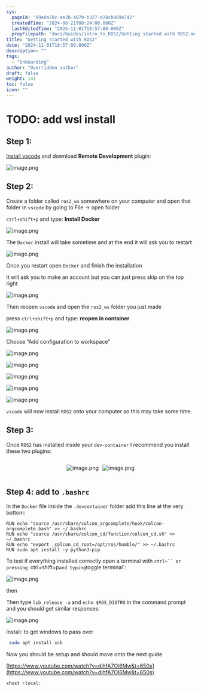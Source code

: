 ```yaml
---
sys:
  pageId: "89e0a78c-4e2b-4070-b327-d28cb0694742"
  createdTime: "2024-08-21T00:24:00.000Z"
  lastEditedTime: "2024-11-01T18:57:00.000Z"
  propFilepath: "docs/Guides/intro_to_ROS2/Getting started with ROS2.md"
title: "Getting started with ROS2"
date: "2024-11-01T18:57:00.000Z"
description: ""
tags:
  - "Onboarding"
author: "Overridden author"
draft: false
weight: 141
toc: false
icon: ""
---
```


# TODO: add wsl install

## Step 1:

[Install vscode](https://code.visualstudio.com/download) and download **Remote Development** plugin:

![image.png](https://prod-files-secure.s3.us-west-2.amazonaws.com/d518164a-d88e-44d1-a4ee-3adb3bd8bce0/efb52993-1881-4a40-b95e-6f020334f022/image.png?X-Amz-Algorithm=AWS4-HMAC-SHA256&X-Amz-Content-Sha256=UNSIGNED-PAYLOAD&X-Amz-Credential=ASIAZI2LB466YKPFAEK6%2F20250305%2Fus-west-2%2Fs3%2Faws4_request&X-Amz-Date=20250305T100858Z&X-Amz-Expires=3600&X-Amz-Security-Token=IQoJb3JpZ2luX2VjEMr%2F%2F%2F%2F%2F%2F%2F%2F%2F%2FwEaCXVzLXdlc3QtMiJIMEYCIQDu1ds0Nkat532TZynf98SdY5lV4Y5x74H4lZS1zn%2BEPQIhAPIbHgE%2BYPIkaxNABHW3zEgJilOGMyoXLbf%2FslqLUVTNKv8DCBIQABoMNjM3NDIzMTgzODA1Igwuf9r77L7xx5m75ewq3ANMtXPf%2BsAONVsOAw0BArwvXOqEtt%2BYEwAZrFaW2HmedtZBsOcnAdFMRkU3fRBUWRdIPlncJHDHMhsZjUkBLZqwL6MW1SfNdP36io6ueOhj0WDZb1bVN17F2Pq81KyvfQQCFJ9UlF91Dm3O%2FI9tXdmiFmpEM6oTDiF%2FO194v8xLXJLcxFRNva2jXYhSvjC7yzJHcGkHHlIrEzShLWWx55ksg6yEAY71SmaWFeqoBTzRQLuK2QuuElfA58pUPWzVh3oOprU0hxRPhE%2FGDAEGwyBuy4zH67fprxlck2LQu7Xc3GsPEwu2jG6%2B8eW93ir96xHLo1Jl7b0E8JNzvpkLyYKDgZJ%2BJrA6Lc%2BbewreY9XiPn5wh%2FRkRmyR9H%2FRLQjEYnpMGqWrPlOVtgzW6dtb6EAxTyhL0sdMmv8RxhD5qA8sIan0q1KJ16ek0SWcwfUCmQaY0YWtQZ4BcqLDU70XfJxDxdUemJZ4z%2Frni0xTJGrgW7hym7iZkVW%2B9oXpKrL0UckkOCBya%2BUntQEgfhzfmcMg0bKZum8HcQHe8yVKAqYe24a5I%2B0PXSvRDS6%2FhrQXT%2B2l4xi5ZqMejD0z1roAbaQ5vcvwUG9Xs0qCrUHDFbROIIsmQHGOc1Iyf0DZhTDjrqC%2BBjqkAT5kuUrgxOPMGk5zAa969qaonFLsBRrYIPnqQEkWY62WhrqvZiC1Ap9IrfXgOhmtislB4rG7QISARRsnyyi1iX5ujorZdn4bdAVxNe5eifOkGMP6xU%2FcXTbx4zz4hxA%2Fo9SmMOKwQd2M%2BLsQQteP4nBzL6zqUlppYcQIn9HMQqjcl5l9HxPcVj1xGMh7eeAvoAWe9qyqYgBFNil2z%2FrQN%2FEqcj1o&X-Amz-Signature=bb8807218708cd9eef89786bb221bc13ec2cef2ef4be75a4efbad74f3a39baa6&X-Amz-SignedHeaders=host&x-id=GetObject)

## Step 2:

Create a folder called `ros2_ws` somewhere on your computer and open that folder in `vscode` by going to File → open folder 

`ctrl+shift+p` and type: **Install Docker**

![image.png](https://prod-files-secure.s3.us-west-2.amazonaws.com/d518164a-d88e-44d1-a4ee-3adb3bd8bce0/2269dc0e-1cd5-47ff-bceb-c04ad9b2eab0/image.png?X-Amz-Algorithm=AWS4-HMAC-SHA256&X-Amz-Content-Sha256=UNSIGNED-PAYLOAD&X-Amz-Credential=ASIAZI2LB466YKPFAEK6%2F20250305%2Fus-west-2%2Fs3%2Faws4_request&X-Amz-Date=20250305T100858Z&X-Amz-Expires=3600&X-Amz-Security-Token=IQoJb3JpZ2luX2VjEMr%2F%2F%2F%2F%2F%2F%2F%2F%2F%2FwEaCXVzLXdlc3QtMiJIMEYCIQDu1ds0Nkat532TZynf98SdY5lV4Y5x74H4lZS1zn%2BEPQIhAPIbHgE%2BYPIkaxNABHW3zEgJilOGMyoXLbf%2FslqLUVTNKv8DCBIQABoMNjM3NDIzMTgzODA1Igwuf9r77L7xx5m75ewq3ANMtXPf%2BsAONVsOAw0BArwvXOqEtt%2BYEwAZrFaW2HmedtZBsOcnAdFMRkU3fRBUWRdIPlncJHDHMhsZjUkBLZqwL6MW1SfNdP36io6ueOhj0WDZb1bVN17F2Pq81KyvfQQCFJ9UlF91Dm3O%2FI9tXdmiFmpEM6oTDiF%2FO194v8xLXJLcxFRNva2jXYhSvjC7yzJHcGkHHlIrEzShLWWx55ksg6yEAY71SmaWFeqoBTzRQLuK2QuuElfA58pUPWzVh3oOprU0hxRPhE%2FGDAEGwyBuy4zH67fprxlck2LQu7Xc3GsPEwu2jG6%2B8eW93ir96xHLo1Jl7b0E8JNzvpkLyYKDgZJ%2BJrA6Lc%2BbewreY9XiPn5wh%2FRkRmyR9H%2FRLQjEYnpMGqWrPlOVtgzW6dtb6EAxTyhL0sdMmv8RxhD5qA8sIan0q1KJ16ek0SWcwfUCmQaY0YWtQZ4BcqLDU70XfJxDxdUemJZ4z%2Frni0xTJGrgW7hym7iZkVW%2B9oXpKrL0UckkOCBya%2BUntQEgfhzfmcMg0bKZum8HcQHe8yVKAqYe24a5I%2B0PXSvRDS6%2FhrQXT%2B2l4xi5ZqMejD0z1roAbaQ5vcvwUG9Xs0qCrUHDFbROIIsmQHGOc1Iyf0DZhTDjrqC%2BBjqkAT5kuUrgxOPMGk5zAa969qaonFLsBRrYIPnqQEkWY62WhrqvZiC1Ap9IrfXgOhmtislB4rG7QISARRsnyyi1iX5ujorZdn4bdAVxNe5eifOkGMP6xU%2FcXTbx4zz4hxA%2Fo9SmMOKwQd2M%2BLsQQteP4nBzL6zqUlppYcQIn9HMQqjcl5l9HxPcVj1xGMh7eeAvoAWe9qyqYgBFNil2z%2FrQN%2FEqcj1o&X-Amz-Signature=d8b6e9765a82c29e0d21f294e1e646e22f3e4185e8ee812f1bb91cef83c433e1&X-Amz-SignedHeaders=host&x-id=GetObject)

The `Docker` install will take sometime and at the end it will ask you to restart

![image.png](https://prod-files-secure.s3.us-west-2.amazonaws.com/d518164a-d88e-44d1-a4ee-3adb3bd8bce0/ed233f78-be33-4b1f-b89c-9c346c0e961e/image.png?X-Amz-Algorithm=AWS4-HMAC-SHA256&X-Amz-Content-Sha256=UNSIGNED-PAYLOAD&X-Amz-Credential=ASIAZI2LB466YKPFAEK6%2F20250305%2Fus-west-2%2Fs3%2Faws4_request&X-Amz-Date=20250305T100858Z&X-Amz-Expires=3600&X-Amz-Security-Token=IQoJb3JpZ2luX2VjEMr%2F%2F%2F%2F%2F%2F%2F%2F%2F%2FwEaCXVzLXdlc3QtMiJIMEYCIQDu1ds0Nkat532TZynf98SdY5lV4Y5x74H4lZS1zn%2BEPQIhAPIbHgE%2BYPIkaxNABHW3zEgJilOGMyoXLbf%2FslqLUVTNKv8DCBIQABoMNjM3NDIzMTgzODA1Igwuf9r77L7xx5m75ewq3ANMtXPf%2BsAONVsOAw0BArwvXOqEtt%2BYEwAZrFaW2HmedtZBsOcnAdFMRkU3fRBUWRdIPlncJHDHMhsZjUkBLZqwL6MW1SfNdP36io6ueOhj0WDZb1bVN17F2Pq81KyvfQQCFJ9UlF91Dm3O%2FI9tXdmiFmpEM6oTDiF%2FO194v8xLXJLcxFRNva2jXYhSvjC7yzJHcGkHHlIrEzShLWWx55ksg6yEAY71SmaWFeqoBTzRQLuK2QuuElfA58pUPWzVh3oOprU0hxRPhE%2FGDAEGwyBuy4zH67fprxlck2LQu7Xc3GsPEwu2jG6%2B8eW93ir96xHLo1Jl7b0E8JNzvpkLyYKDgZJ%2BJrA6Lc%2BbewreY9XiPn5wh%2FRkRmyR9H%2FRLQjEYnpMGqWrPlOVtgzW6dtb6EAxTyhL0sdMmv8RxhD5qA8sIan0q1KJ16ek0SWcwfUCmQaY0YWtQZ4BcqLDU70XfJxDxdUemJZ4z%2Frni0xTJGrgW7hym7iZkVW%2B9oXpKrL0UckkOCBya%2BUntQEgfhzfmcMg0bKZum8HcQHe8yVKAqYe24a5I%2B0PXSvRDS6%2FhrQXT%2B2l4xi5ZqMejD0z1roAbaQ5vcvwUG9Xs0qCrUHDFbROIIsmQHGOc1Iyf0DZhTDjrqC%2BBjqkAT5kuUrgxOPMGk5zAa969qaonFLsBRrYIPnqQEkWY62WhrqvZiC1Ap9IrfXgOhmtislB4rG7QISARRsnyyi1iX5ujorZdn4bdAVxNe5eifOkGMP6xU%2FcXTbx4zz4hxA%2Fo9SmMOKwQd2M%2BLsQQteP4nBzL6zqUlppYcQIn9HMQqjcl5l9HxPcVj1xGMh7eeAvoAWe9qyqYgBFNil2z%2FrQN%2FEqcj1o&X-Amz-Signature=2f1f8472b60d1b6c0e6b933ffc0cb82a05223e1884dec161dae80f25b54eb6b4&X-Amz-SignedHeaders=host&x-id=GetObject)

Once you restart open `Docker` and finish the installation

It will ask you to make an account but you can just press skip on the top right

![image.png](https://prod-files-secure.s3.us-west-2.amazonaws.com/d518164a-d88e-44d1-a4ee-3adb3bd8bce0/21010ad9-1659-4fd9-9f59-9932a09b2a3d/image.png?X-Amz-Algorithm=AWS4-HMAC-SHA256&X-Amz-Content-Sha256=UNSIGNED-PAYLOAD&X-Amz-Credential=ASIAZI2LB466YKPFAEK6%2F20250305%2Fus-west-2%2Fs3%2Faws4_request&X-Amz-Date=20250305T100858Z&X-Amz-Expires=3600&X-Amz-Security-Token=IQoJb3JpZ2luX2VjEMr%2F%2F%2F%2F%2F%2F%2F%2F%2F%2FwEaCXVzLXdlc3QtMiJIMEYCIQDu1ds0Nkat532TZynf98SdY5lV4Y5x74H4lZS1zn%2BEPQIhAPIbHgE%2BYPIkaxNABHW3zEgJilOGMyoXLbf%2FslqLUVTNKv8DCBIQABoMNjM3NDIzMTgzODA1Igwuf9r77L7xx5m75ewq3ANMtXPf%2BsAONVsOAw0BArwvXOqEtt%2BYEwAZrFaW2HmedtZBsOcnAdFMRkU3fRBUWRdIPlncJHDHMhsZjUkBLZqwL6MW1SfNdP36io6ueOhj0WDZb1bVN17F2Pq81KyvfQQCFJ9UlF91Dm3O%2FI9tXdmiFmpEM6oTDiF%2FO194v8xLXJLcxFRNva2jXYhSvjC7yzJHcGkHHlIrEzShLWWx55ksg6yEAY71SmaWFeqoBTzRQLuK2QuuElfA58pUPWzVh3oOprU0hxRPhE%2FGDAEGwyBuy4zH67fprxlck2LQu7Xc3GsPEwu2jG6%2B8eW93ir96xHLo1Jl7b0E8JNzvpkLyYKDgZJ%2BJrA6Lc%2BbewreY9XiPn5wh%2FRkRmyR9H%2FRLQjEYnpMGqWrPlOVtgzW6dtb6EAxTyhL0sdMmv8RxhD5qA8sIan0q1KJ16ek0SWcwfUCmQaY0YWtQZ4BcqLDU70XfJxDxdUemJZ4z%2Frni0xTJGrgW7hym7iZkVW%2B9oXpKrL0UckkOCBya%2BUntQEgfhzfmcMg0bKZum8HcQHe8yVKAqYe24a5I%2B0PXSvRDS6%2FhrQXT%2B2l4xi5ZqMejD0z1roAbaQ5vcvwUG9Xs0qCrUHDFbROIIsmQHGOc1Iyf0DZhTDjrqC%2BBjqkAT5kuUrgxOPMGk5zAa969qaonFLsBRrYIPnqQEkWY62WhrqvZiC1Ap9IrfXgOhmtislB4rG7QISARRsnyyi1iX5ujorZdn4bdAVxNe5eifOkGMP6xU%2FcXTbx4zz4hxA%2Fo9SmMOKwQd2M%2BLsQQteP4nBzL6zqUlppYcQIn9HMQqjcl5l9HxPcVj1xGMh7eeAvoAWe9qyqYgBFNil2z%2FrQN%2FEqcj1o&X-Amz-Signature=bf61e245082e76b950f2a774374c6f9865704d443a0d2bbd90625ec914f539b0&X-Amz-SignedHeaders=host&x-id=GetObject)

Then reopen `vscode` and open the `ros2_ws` folder you just made

press `ctrl+shift+p` and type: **reopen in container**

![image.png](https://prod-files-secure.s3.us-west-2.amazonaws.com/d518164a-d88e-44d1-a4ee-3adb3bd8bce0/4e93b8c2-41ad-488c-8095-c74205196118/image.png?X-Amz-Algorithm=AWS4-HMAC-SHA256&X-Amz-Content-Sha256=UNSIGNED-PAYLOAD&X-Amz-Credential=ASIAZI2LB466YKPFAEK6%2F20250305%2Fus-west-2%2Fs3%2Faws4_request&X-Amz-Date=20250305T100858Z&X-Amz-Expires=3600&X-Amz-Security-Token=IQoJb3JpZ2luX2VjEMr%2F%2F%2F%2F%2F%2F%2F%2F%2F%2FwEaCXVzLXdlc3QtMiJIMEYCIQDu1ds0Nkat532TZynf98SdY5lV4Y5x74H4lZS1zn%2BEPQIhAPIbHgE%2BYPIkaxNABHW3zEgJilOGMyoXLbf%2FslqLUVTNKv8DCBIQABoMNjM3NDIzMTgzODA1Igwuf9r77L7xx5m75ewq3ANMtXPf%2BsAONVsOAw0BArwvXOqEtt%2BYEwAZrFaW2HmedtZBsOcnAdFMRkU3fRBUWRdIPlncJHDHMhsZjUkBLZqwL6MW1SfNdP36io6ueOhj0WDZb1bVN17F2Pq81KyvfQQCFJ9UlF91Dm3O%2FI9tXdmiFmpEM6oTDiF%2FO194v8xLXJLcxFRNva2jXYhSvjC7yzJHcGkHHlIrEzShLWWx55ksg6yEAY71SmaWFeqoBTzRQLuK2QuuElfA58pUPWzVh3oOprU0hxRPhE%2FGDAEGwyBuy4zH67fprxlck2LQu7Xc3GsPEwu2jG6%2B8eW93ir96xHLo1Jl7b0E8JNzvpkLyYKDgZJ%2BJrA6Lc%2BbewreY9XiPn5wh%2FRkRmyR9H%2FRLQjEYnpMGqWrPlOVtgzW6dtb6EAxTyhL0sdMmv8RxhD5qA8sIan0q1KJ16ek0SWcwfUCmQaY0YWtQZ4BcqLDU70XfJxDxdUemJZ4z%2Frni0xTJGrgW7hym7iZkVW%2B9oXpKrL0UckkOCBya%2BUntQEgfhzfmcMg0bKZum8HcQHe8yVKAqYe24a5I%2B0PXSvRDS6%2FhrQXT%2B2l4xi5ZqMejD0z1roAbaQ5vcvwUG9Xs0qCrUHDFbROIIsmQHGOc1Iyf0DZhTDjrqC%2BBjqkAT5kuUrgxOPMGk5zAa969qaonFLsBRrYIPnqQEkWY62WhrqvZiC1Ap9IrfXgOhmtislB4rG7QISARRsnyyi1iX5ujorZdn4bdAVxNe5eifOkGMP6xU%2FcXTbx4zz4hxA%2Fo9SmMOKwQd2M%2BLsQQteP4nBzL6zqUlppYcQIn9HMQqjcl5l9HxPcVj1xGMh7eeAvoAWe9qyqYgBFNil2z%2FrQN%2FEqcj1o&X-Amz-Signature=765bdb7963c63e13a5543f28add2a2e6fbfd8929ffb801ef0d2df775f5a9243e&X-Amz-SignedHeaders=host&x-id=GetObject)

Choose “Add configuration to workspace”

![image.png](https://prod-files-secure.s3.us-west-2.amazonaws.com/d518164a-d88e-44d1-a4ee-3adb3bd8bce0/9560b282-5060-4989-ba37-97e7b2c22476/image.png?X-Amz-Algorithm=AWS4-HMAC-SHA256&X-Amz-Content-Sha256=UNSIGNED-PAYLOAD&X-Amz-Credential=ASIAZI2LB466YKPFAEK6%2F20250305%2Fus-west-2%2Fs3%2Faws4_request&X-Amz-Date=20250305T100858Z&X-Amz-Expires=3600&X-Amz-Security-Token=IQoJb3JpZ2luX2VjEMr%2F%2F%2F%2F%2F%2F%2F%2F%2F%2FwEaCXVzLXdlc3QtMiJIMEYCIQDu1ds0Nkat532TZynf98SdY5lV4Y5x74H4lZS1zn%2BEPQIhAPIbHgE%2BYPIkaxNABHW3zEgJilOGMyoXLbf%2FslqLUVTNKv8DCBIQABoMNjM3NDIzMTgzODA1Igwuf9r77L7xx5m75ewq3ANMtXPf%2BsAONVsOAw0BArwvXOqEtt%2BYEwAZrFaW2HmedtZBsOcnAdFMRkU3fRBUWRdIPlncJHDHMhsZjUkBLZqwL6MW1SfNdP36io6ueOhj0WDZb1bVN17F2Pq81KyvfQQCFJ9UlF91Dm3O%2FI9tXdmiFmpEM6oTDiF%2FO194v8xLXJLcxFRNva2jXYhSvjC7yzJHcGkHHlIrEzShLWWx55ksg6yEAY71SmaWFeqoBTzRQLuK2QuuElfA58pUPWzVh3oOprU0hxRPhE%2FGDAEGwyBuy4zH67fprxlck2LQu7Xc3GsPEwu2jG6%2B8eW93ir96xHLo1Jl7b0E8JNzvpkLyYKDgZJ%2BJrA6Lc%2BbewreY9XiPn5wh%2FRkRmyR9H%2FRLQjEYnpMGqWrPlOVtgzW6dtb6EAxTyhL0sdMmv8RxhD5qA8sIan0q1KJ16ek0SWcwfUCmQaY0YWtQZ4BcqLDU70XfJxDxdUemJZ4z%2Frni0xTJGrgW7hym7iZkVW%2B9oXpKrL0UckkOCBya%2BUntQEgfhzfmcMg0bKZum8HcQHe8yVKAqYe24a5I%2B0PXSvRDS6%2FhrQXT%2B2l4xi5ZqMejD0z1roAbaQ5vcvwUG9Xs0qCrUHDFbROIIsmQHGOc1Iyf0DZhTDjrqC%2BBjqkAT5kuUrgxOPMGk5zAa969qaonFLsBRrYIPnqQEkWY62WhrqvZiC1Ap9IrfXgOhmtislB4rG7QISARRsnyyi1iX5ujorZdn4bdAVxNe5eifOkGMP6xU%2FcXTbx4zz4hxA%2Fo9SmMOKwQd2M%2BLsQQteP4nBzL6zqUlppYcQIn9HMQqjcl5l9HxPcVj1xGMh7eeAvoAWe9qyqYgBFNil2z%2FrQN%2FEqcj1o&X-Amz-Signature=18e4d801641e505f7e2b2742c653e8e749490795a4be1123024e69438a155481&X-Amz-SignedHeaders=host&x-id=GetObject)

![image.png](https://prod-files-secure.s3.us-west-2.amazonaws.com/d518164a-d88e-44d1-a4ee-3adb3bd8bce0/2ee63f81-886b-48e8-a553-dc6e5eac99e4/image.png?X-Amz-Algorithm=AWS4-HMAC-SHA256&X-Amz-Content-Sha256=UNSIGNED-PAYLOAD&X-Amz-Credential=ASIAZI2LB466YKPFAEK6%2F20250305%2Fus-west-2%2Fs3%2Faws4_request&X-Amz-Date=20250305T100858Z&X-Amz-Expires=3600&X-Amz-Security-Token=IQoJb3JpZ2luX2VjEMr%2F%2F%2F%2F%2F%2F%2F%2F%2F%2FwEaCXVzLXdlc3QtMiJIMEYCIQDu1ds0Nkat532TZynf98SdY5lV4Y5x74H4lZS1zn%2BEPQIhAPIbHgE%2BYPIkaxNABHW3zEgJilOGMyoXLbf%2FslqLUVTNKv8DCBIQABoMNjM3NDIzMTgzODA1Igwuf9r77L7xx5m75ewq3ANMtXPf%2BsAONVsOAw0BArwvXOqEtt%2BYEwAZrFaW2HmedtZBsOcnAdFMRkU3fRBUWRdIPlncJHDHMhsZjUkBLZqwL6MW1SfNdP36io6ueOhj0WDZb1bVN17F2Pq81KyvfQQCFJ9UlF91Dm3O%2FI9tXdmiFmpEM6oTDiF%2FO194v8xLXJLcxFRNva2jXYhSvjC7yzJHcGkHHlIrEzShLWWx55ksg6yEAY71SmaWFeqoBTzRQLuK2QuuElfA58pUPWzVh3oOprU0hxRPhE%2FGDAEGwyBuy4zH67fprxlck2LQu7Xc3GsPEwu2jG6%2B8eW93ir96xHLo1Jl7b0E8JNzvpkLyYKDgZJ%2BJrA6Lc%2BbewreY9XiPn5wh%2FRkRmyR9H%2FRLQjEYnpMGqWrPlOVtgzW6dtb6EAxTyhL0sdMmv8RxhD5qA8sIan0q1KJ16ek0SWcwfUCmQaY0YWtQZ4BcqLDU70XfJxDxdUemJZ4z%2Frni0xTJGrgW7hym7iZkVW%2B9oXpKrL0UckkOCBya%2BUntQEgfhzfmcMg0bKZum8HcQHe8yVKAqYe24a5I%2B0PXSvRDS6%2FhrQXT%2B2l4xi5ZqMejD0z1roAbaQ5vcvwUG9Xs0qCrUHDFbROIIsmQHGOc1Iyf0DZhTDjrqC%2BBjqkAT5kuUrgxOPMGk5zAa969qaonFLsBRrYIPnqQEkWY62WhrqvZiC1Ap9IrfXgOhmtislB4rG7QISARRsnyyi1iX5ujorZdn4bdAVxNe5eifOkGMP6xU%2FcXTbx4zz4hxA%2Fo9SmMOKwQd2M%2BLsQQteP4nBzL6zqUlppYcQIn9HMQqjcl5l9HxPcVj1xGMh7eeAvoAWe9qyqYgBFNil2z%2FrQN%2FEqcj1o&X-Amz-Signature=a235b4e92e38f84d9faf32e73d7bc04b182dcba6762b630f96fbca40425ca17f&X-Amz-SignedHeaders=host&x-id=GetObject)

![image.png](https://prod-files-secure.s3.us-west-2.amazonaws.com/d518164a-d88e-44d1-a4ee-3adb3bd8bce0/ae1580b2-b048-407e-aed9-b584224a7a04/image.png?X-Amz-Algorithm=AWS4-HMAC-SHA256&X-Amz-Content-Sha256=UNSIGNED-PAYLOAD&X-Amz-Credential=ASIAZI2LB466YKPFAEK6%2F20250305%2Fus-west-2%2Fs3%2Faws4_request&X-Amz-Date=20250305T100858Z&X-Amz-Expires=3600&X-Amz-Security-Token=IQoJb3JpZ2luX2VjEMr%2F%2F%2F%2F%2F%2F%2F%2F%2F%2FwEaCXVzLXdlc3QtMiJIMEYCIQDu1ds0Nkat532TZynf98SdY5lV4Y5x74H4lZS1zn%2BEPQIhAPIbHgE%2BYPIkaxNABHW3zEgJilOGMyoXLbf%2FslqLUVTNKv8DCBIQABoMNjM3NDIzMTgzODA1Igwuf9r77L7xx5m75ewq3ANMtXPf%2BsAONVsOAw0BArwvXOqEtt%2BYEwAZrFaW2HmedtZBsOcnAdFMRkU3fRBUWRdIPlncJHDHMhsZjUkBLZqwL6MW1SfNdP36io6ueOhj0WDZb1bVN17F2Pq81KyvfQQCFJ9UlF91Dm3O%2FI9tXdmiFmpEM6oTDiF%2FO194v8xLXJLcxFRNva2jXYhSvjC7yzJHcGkHHlIrEzShLWWx55ksg6yEAY71SmaWFeqoBTzRQLuK2QuuElfA58pUPWzVh3oOprU0hxRPhE%2FGDAEGwyBuy4zH67fprxlck2LQu7Xc3GsPEwu2jG6%2B8eW93ir96xHLo1Jl7b0E8JNzvpkLyYKDgZJ%2BJrA6Lc%2BbewreY9XiPn5wh%2FRkRmyR9H%2FRLQjEYnpMGqWrPlOVtgzW6dtb6EAxTyhL0sdMmv8RxhD5qA8sIan0q1KJ16ek0SWcwfUCmQaY0YWtQZ4BcqLDU70XfJxDxdUemJZ4z%2Frni0xTJGrgW7hym7iZkVW%2B9oXpKrL0UckkOCBya%2BUntQEgfhzfmcMg0bKZum8HcQHe8yVKAqYe24a5I%2B0PXSvRDS6%2FhrQXT%2B2l4xi5ZqMejD0z1roAbaQ5vcvwUG9Xs0qCrUHDFbROIIsmQHGOc1Iyf0DZhTDjrqC%2BBjqkAT5kuUrgxOPMGk5zAa969qaonFLsBRrYIPnqQEkWY62WhrqvZiC1Ap9IrfXgOhmtislB4rG7QISARRsnyyi1iX5ujorZdn4bdAVxNe5eifOkGMP6xU%2FcXTbx4zz4hxA%2Fo9SmMOKwQd2M%2BLsQQteP4nBzL6zqUlppYcQIn9HMQqjcl5l9HxPcVj1xGMh7eeAvoAWe9qyqYgBFNil2z%2FrQN%2FEqcj1o&X-Amz-Signature=cecba9b717d5bbe3adbc498d07b3205a6bc75f9af12e46f1d5f244a4ef12e60b&X-Amz-SignedHeaders=host&x-id=GetObject)

![image.png](https://prod-files-secure.s3.us-west-2.amazonaws.com/d518164a-d88e-44d1-a4ee-3adb3bd8bce0/53255b28-f75e-430f-b9e3-c0ac8577e42b/image.png?X-Amz-Algorithm=AWS4-HMAC-SHA256&X-Amz-Content-Sha256=UNSIGNED-PAYLOAD&X-Amz-Credential=ASIAZI2LB466YKPFAEK6%2F20250305%2Fus-west-2%2Fs3%2Faws4_request&X-Amz-Date=20250305T100858Z&X-Amz-Expires=3600&X-Amz-Security-Token=IQoJb3JpZ2luX2VjEMr%2F%2F%2F%2F%2F%2F%2F%2F%2F%2FwEaCXVzLXdlc3QtMiJIMEYCIQDu1ds0Nkat532TZynf98SdY5lV4Y5x74H4lZS1zn%2BEPQIhAPIbHgE%2BYPIkaxNABHW3zEgJilOGMyoXLbf%2FslqLUVTNKv8DCBIQABoMNjM3NDIzMTgzODA1Igwuf9r77L7xx5m75ewq3ANMtXPf%2BsAONVsOAw0BArwvXOqEtt%2BYEwAZrFaW2HmedtZBsOcnAdFMRkU3fRBUWRdIPlncJHDHMhsZjUkBLZqwL6MW1SfNdP36io6ueOhj0WDZb1bVN17F2Pq81KyvfQQCFJ9UlF91Dm3O%2FI9tXdmiFmpEM6oTDiF%2FO194v8xLXJLcxFRNva2jXYhSvjC7yzJHcGkHHlIrEzShLWWx55ksg6yEAY71SmaWFeqoBTzRQLuK2QuuElfA58pUPWzVh3oOprU0hxRPhE%2FGDAEGwyBuy4zH67fprxlck2LQu7Xc3GsPEwu2jG6%2B8eW93ir96xHLo1Jl7b0E8JNzvpkLyYKDgZJ%2BJrA6Lc%2BbewreY9XiPn5wh%2FRkRmyR9H%2FRLQjEYnpMGqWrPlOVtgzW6dtb6EAxTyhL0sdMmv8RxhD5qA8sIan0q1KJ16ek0SWcwfUCmQaY0YWtQZ4BcqLDU70XfJxDxdUemJZ4z%2Frni0xTJGrgW7hym7iZkVW%2B9oXpKrL0UckkOCBya%2BUntQEgfhzfmcMg0bKZum8HcQHe8yVKAqYe24a5I%2B0PXSvRDS6%2FhrQXT%2B2l4xi5ZqMejD0z1roAbaQ5vcvwUG9Xs0qCrUHDFbROIIsmQHGOc1Iyf0DZhTDjrqC%2BBjqkAT5kuUrgxOPMGk5zAa969qaonFLsBRrYIPnqQEkWY62WhrqvZiC1Ap9IrfXgOhmtislB4rG7QISARRsnyyi1iX5ujorZdn4bdAVxNe5eifOkGMP6xU%2FcXTbx4zz4hxA%2Fo9SmMOKwQd2M%2BLsQQteP4nBzL6zqUlppYcQIn9HMQqjcl5l9HxPcVj1xGMh7eeAvoAWe9qyqYgBFNil2z%2FrQN%2FEqcj1o&X-Amz-Signature=d5dfb0abb538f894dad0de37b07540334b4f3411da208e259e6766dcffbde47d&X-Amz-SignedHeaders=host&x-id=GetObject)

![image.png](https://prod-files-secure.s3.us-west-2.amazonaws.com/d518164a-d88e-44d1-a4ee-3adb3bd8bce0/7c562767-5af9-4ffb-97d1-327bcdf4ee00/image.png?X-Amz-Algorithm=AWS4-HMAC-SHA256&X-Amz-Content-Sha256=UNSIGNED-PAYLOAD&X-Amz-Credential=ASIAZI2LB466YKPFAEK6%2F20250305%2Fus-west-2%2Fs3%2Faws4_request&X-Amz-Date=20250305T100857Z&X-Amz-Expires=3600&X-Amz-Security-Token=IQoJb3JpZ2luX2VjEMr%2F%2F%2F%2F%2F%2F%2F%2F%2F%2FwEaCXVzLXdlc3QtMiJIMEYCIQDu1ds0Nkat532TZynf98SdY5lV4Y5x74H4lZS1zn%2BEPQIhAPIbHgE%2BYPIkaxNABHW3zEgJilOGMyoXLbf%2FslqLUVTNKv8DCBIQABoMNjM3NDIzMTgzODA1Igwuf9r77L7xx5m75ewq3ANMtXPf%2BsAONVsOAw0BArwvXOqEtt%2BYEwAZrFaW2HmedtZBsOcnAdFMRkU3fRBUWRdIPlncJHDHMhsZjUkBLZqwL6MW1SfNdP36io6ueOhj0WDZb1bVN17F2Pq81KyvfQQCFJ9UlF91Dm3O%2FI9tXdmiFmpEM6oTDiF%2FO194v8xLXJLcxFRNva2jXYhSvjC7yzJHcGkHHlIrEzShLWWx55ksg6yEAY71SmaWFeqoBTzRQLuK2QuuElfA58pUPWzVh3oOprU0hxRPhE%2FGDAEGwyBuy4zH67fprxlck2LQu7Xc3GsPEwu2jG6%2B8eW93ir96xHLo1Jl7b0E8JNzvpkLyYKDgZJ%2BJrA6Lc%2BbewreY9XiPn5wh%2FRkRmyR9H%2FRLQjEYnpMGqWrPlOVtgzW6dtb6EAxTyhL0sdMmv8RxhD5qA8sIan0q1KJ16ek0SWcwfUCmQaY0YWtQZ4BcqLDU70XfJxDxdUemJZ4z%2Frni0xTJGrgW7hym7iZkVW%2B9oXpKrL0UckkOCBya%2BUntQEgfhzfmcMg0bKZum8HcQHe8yVKAqYe24a5I%2B0PXSvRDS6%2FhrQXT%2B2l4xi5ZqMejD0z1roAbaQ5vcvwUG9Xs0qCrUHDFbROIIsmQHGOc1Iyf0DZhTDjrqC%2BBjqkAT5kuUrgxOPMGk5zAa969qaonFLsBRrYIPnqQEkWY62WhrqvZiC1Ap9IrfXgOhmtislB4rG7QISARRsnyyi1iX5ujorZdn4bdAVxNe5eifOkGMP6xU%2FcXTbx4zz4hxA%2Fo9SmMOKwQd2M%2BLsQQteP4nBzL6zqUlppYcQIn9HMQqjcl5l9HxPcVj1xGMh7eeAvoAWe9qyqYgBFNil2z%2FrQN%2FEqcj1o&X-Amz-Signature=ccac98a7f8743c449c17e4b4359a5a802807da47b44591202fab4b9819da01ff&X-Amz-SignedHeaders=host&x-id=GetObject)

`vscode` will now install `ROS2` onto your computer so this may take some time.

## Step 3:

Once `ROS2` has installed inside your `dev-container` I recommend you install these two plugins:

<div style="display: flex;flex-direction: row; column-gap:10px; max-width: 630px;justify-content: center;">
<div>

![image.png](https://prod-files-secure.s3.us-west-2.amazonaws.com/d518164a-d88e-44d1-a4ee-3adb3bd8bce0/3fc3d550-5a54-4ba1-ba6b-faa01cdb7369/image.png?X-Amz-Algorithm=AWS4-HMAC-SHA256&X-Amz-Content-Sha256=UNSIGNED-PAYLOAD&X-Amz-Credential=ASIAZI2LB466XMUR2X7G%2F20250305%2Fus-west-2%2Fs3%2Faws4_request&X-Amz-Date=20250305T100901Z&X-Amz-Expires=3600&X-Amz-Security-Token=IQoJb3JpZ2luX2VjEMr%2F%2F%2F%2F%2F%2F%2F%2F%2F%2FwEaCXVzLXdlc3QtMiJGMEQCIDwKD3ttFsAu49hdNVlIJopi0PU4xfRgIMYIkMXiHvCQAiB3daSD4WGrIHqjZmVRrCC6NCzcCouybp3Oav9ZkeNdTir%2FAwgSEAAaDDYzNzQyMzE4MzgwNSIMbanw6ti4NdGhafCuKtwD4ZxjpXqNBY3uvNWEoSEcnrZDQq2kRX8uwQUmN05Rri2G1YW5wee7yIFFntDe18kOFlKDSZseE6OhaHQWoOUDB6bNQOnpPKMeY958aW9nXqtN1ctj0Q9KZPfUUPu%2FzLLI%2FG8G3EhuekxoJl6BWPIY1M84gnlhoOin8KyEexZ%2FRSYQZC8dRJFK6DAGEjJG19kjc6svUk8oC3xVA6xtObClCY52cHCryffjUUVhnyrd8wyUELmdg9qBARjvf6Gqp9GD4wHE%2FmE8Nw1Mxfw4iXDNmnYEprUoU6srB15CbmcCfpCBL9uwu5Vo%2Fo%2FqjsKmDvGOUE4b15PyqaXzefl%2BWcbv0fdi6IN7c1nQMEt4K%2FlzQsUj01rgoTZLsyZN6uWWKoSUxMJeo0g40ozMn0sMy%2FUU1fNsad8j4obcYNq3I8UzjIXGRPjgDMUE%2B30ZH5tGYbuMjQHgYEN0nmMlZ9YuUD9G0XyNxk3KoB5Rmb6FTVJBof8H5D6TtpZkX1D2ZvuvuLc37dK9ZPfrLYLaTkdKlzTQiG0bUjNa1U1mV%2FaaklviO0SQp51n%2BAv3woVOdJRf%2BKJk1quOcGFanU2aO0Y1ZBzdIQUcXpK4BHM8yBeN3jMBaZs335i9%2FPDaCMa4NRcw5K%2BgvgY6pgGDcFUwctpfzMJ%2FJnRYlkjwC%2BZ3aG22UuFsFDpm1TGTfo8aiqg3Elf3FOJFX3Ayu%2FcEScWe27%2FUzqeszDvO8Yoaplj7YRD1tlHrsl9OU5y0atBT3aBljxVPsyspVPl69AUyH%2F7H2c4AdZXHudcvqNpK1BWRakrhQSmMGrmVTlQDw%2F7N9usBF%2BmbW5DQt7P%2Bqi5PFBnaR1QeO2mUZLvLmUSU0TwFAgNf&X-Amz-Signature=14244032e07a7d103bb567495937bf3b6220cc72d494f30d7663a318bcb7b123&X-Amz-SignedHeaders=host&x-id=GetObject)

</div>
<div>

![image.png](https://prod-files-secure.s3.us-west-2.amazonaws.com/d518164a-d88e-44d1-a4ee-3adb3bd8bce0/d994cc66-13c2-4093-a5a3-f84cf4601a82/image.png?X-Amz-Algorithm=AWS4-HMAC-SHA256&X-Amz-Content-Sha256=UNSIGNED-PAYLOAD&X-Amz-Credential=ASIAZI2LB466UF22ZURO%2F20250305%2Fus-west-2%2Fs3%2Faws4_request&X-Amz-Date=20250305T100902Z&X-Amz-Expires=3600&X-Amz-Security-Token=IQoJb3JpZ2luX2VjEMr%2F%2F%2F%2F%2F%2F%2F%2F%2F%2FwEaCXVzLXdlc3QtMiJHMEUCIQDjWeLFk1WMsZ5Y968m4zOM4dwbK0MlaCSL9fv9Agng0AIgK%2BMZNLNszgbbmn7SDAkfPt2ifYNUmfZsZEWSAiAlI10q%2FwMIEhAAGgw2Mzc0MjMxODM4MDUiDJ9K4ZvVf32AeIyHVyrcA8hliG24kXczpjcXpfFXTO1AuLpM1YmAE%2B7aQa0T4vOr99mGj5IdlQDuWrF185w%2B9B3hr1oBEent4O65xexuCQktZ%2FCeImzAv234bNwOPV5vNd%2B2ds%2F2PHLOwt7E2ecFm1pWLxaNnAG51AI9j%2F4y7e6W0KNlXcLjPRrsO3D4wT%2FVaKxNTlK53nEcdhoS3J86vVx9uLVrGY92mx2Zz682jeHXE1sYmMLq9%2FPFgvFd4DdCYlrPqMgpQe8f%2B8nymG1ZeIGS25ltlJU7LnStLEOgCvhQ%2FGf3tgaAL8QEW5%2BEZktV%2BaqwAzdCAq1F5uQGDmgYmbAC%2BIJnLOm0U9nuyOGhy5L2XQWGwwIyA9%2Fhr%2Fk9RzbRZPlaxWrob8DJeWYvzE8AaWkc%2FIogqRIgu44%2FXlxoeuWe3k%2FyVJhFc0b7Y6azuTKz%2FJMFmcJK3OZssWzqY4NRYP6Znp00RzZUEcc7VM8MIUhFVdpgvohWCaOLin36KBbnh0ynk6HUaTa4cV1Z1MRUr52du77ZVZKaRGv%2FkRZ3DKjYXrRZ3zpJml%2B499XomKxUQ%2Fa5XB5CzKwaTW36vUHZJqij00%2B2mdH7QofkmWlWbs7cmZiaC5Et5p5LCZFJZtFx30IujHA3973bpkQwMMGvoL4GOqUBrmBsfRh2wr1PRyXsnpVPP18XnkaSeBgI9l59uxSTmiGDvdLVP55LJncIu7iZqSUdDBrbFvJj4vut8EylWwbxbQvHzuH7vWebwVs8DMbi6i8l%2Bdk3EH7VmV%2FB7K9K2Jqpww5IJSq4LOqeviuWdQu1kgTtAg1F2%2FYgRmpPn1W8CBhX2H4kNT2t2RrP1VJYzSJfeFZlk7xpby7bYwPXzR02BbjRw0lK&X-Amz-Signature=4d89d8511a6f3b33c5b057acc377151a1db468f83eb2b355aca3908d6de9ed48&X-Amz-SignedHeaders=host&x-id=GetObject)

</div>
</div>

## Step 4: add to `.bashrc`

In the `Docker` file inside the `.devcontainer` folder add this line at the very bottom: 

```docker
RUN echo "source /usr/share/colcon_argcomplete/hook/colcon-argcomplete.bash" >> ~/.bashrc
RUN echo "source /usr/share/colcon_cd/function/colcon_cd.sh" >> ~/.bashrc
RUN echo "export _colcon_cd_root=/opt/ros/humble/" >> ~/.bashrc
RUN sudo apt install -y python3-pip 
```

To test if everything installed correctly open a terminal with `ctrl+`` or pressing `ctrl+shift+p` and typing `toggle terminal`:

![image.png](https://prod-files-secure.s3.us-west-2.amazonaws.com/d518164a-d88e-44d1-a4ee-3adb3bd8bce0/6a4943d8-b04e-4c02-9a58-775f3384d1a5/image.png?X-Amz-Algorithm=AWS4-HMAC-SHA256&X-Amz-Content-Sha256=UNSIGNED-PAYLOAD&X-Amz-Credential=ASIAZI2LB466YKPFAEK6%2F20250305%2Fus-west-2%2Fs3%2Faws4_request&X-Amz-Date=20250305T100857Z&X-Amz-Expires=3600&X-Amz-Security-Token=IQoJb3JpZ2luX2VjEMr%2F%2F%2F%2F%2F%2F%2F%2F%2F%2FwEaCXVzLXdlc3QtMiJIMEYCIQDu1ds0Nkat532TZynf98SdY5lV4Y5x74H4lZS1zn%2BEPQIhAPIbHgE%2BYPIkaxNABHW3zEgJilOGMyoXLbf%2FslqLUVTNKv8DCBIQABoMNjM3NDIzMTgzODA1Igwuf9r77L7xx5m75ewq3ANMtXPf%2BsAONVsOAw0BArwvXOqEtt%2BYEwAZrFaW2HmedtZBsOcnAdFMRkU3fRBUWRdIPlncJHDHMhsZjUkBLZqwL6MW1SfNdP36io6ueOhj0WDZb1bVN17F2Pq81KyvfQQCFJ9UlF91Dm3O%2FI9tXdmiFmpEM6oTDiF%2FO194v8xLXJLcxFRNva2jXYhSvjC7yzJHcGkHHlIrEzShLWWx55ksg6yEAY71SmaWFeqoBTzRQLuK2QuuElfA58pUPWzVh3oOprU0hxRPhE%2FGDAEGwyBuy4zH67fprxlck2LQu7Xc3GsPEwu2jG6%2B8eW93ir96xHLo1Jl7b0E8JNzvpkLyYKDgZJ%2BJrA6Lc%2BbewreY9XiPn5wh%2FRkRmyR9H%2FRLQjEYnpMGqWrPlOVtgzW6dtb6EAxTyhL0sdMmv8RxhD5qA8sIan0q1KJ16ek0SWcwfUCmQaY0YWtQZ4BcqLDU70XfJxDxdUemJZ4z%2Frni0xTJGrgW7hym7iZkVW%2B9oXpKrL0UckkOCBya%2BUntQEgfhzfmcMg0bKZum8HcQHe8yVKAqYe24a5I%2B0PXSvRDS6%2FhrQXT%2B2l4xi5ZqMejD0z1roAbaQ5vcvwUG9Xs0qCrUHDFbROIIsmQHGOc1Iyf0DZhTDjrqC%2BBjqkAT5kuUrgxOPMGk5zAa969qaonFLsBRrYIPnqQEkWY62WhrqvZiC1Ap9IrfXgOhmtislB4rG7QISARRsnyyi1iX5ujorZdn4bdAVxNe5eifOkGMP6xU%2FcXTbx4zz4hxA%2Fo9SmMOKwQd2M%2BLsQQteP4nBzL6zqUlppYcQIn9HMQqjcl5l9HxPcVj1xGMh7eeAvoAWe9qyqYgBFNil2z%2FrQN%2FEqcj1o&X-Amz-Signature=e8ee5399538e8d137380fcb195df29c7afcedf28e206f13f4481a8aeb27183b6&X-Amz-SignedHeaders=host&x-id=GetObject)

then 

Then type `lsb_release -a` and `echo $ROS_DISTRO` in the command prompt and you should get similar responses:

![image.png](https://prod-files-secure.s3.us-west-2.amazonaws.com/d518164a-d88e-44d1-a4ee-3adb3bd8bce0/3e635dec-a805-4e85-8b9e-d000e5b71a4e/image.png?X-Amz-Algorithm=AWS4-HMAC-SHA256&X-Amz-Content-Sha256=UNSIGNED-PAYLOAD&X-Amz-Credential=ASIAZI2LB466YKPFAEK6%2F20250305%2Fus-west-2%2Fs3%2Faws4_request&X-Amz-Date=20250305T100858Z&X-Amz-Expires=3600&X-Amz-Security-Token=IQoJb3JpZ2luX2VjEMr%2F%2F%2F%2F%2F%2F%2F%2F%2F%2FwEaCXVzLXdlc3QtMiJIMEYCIQDu1ds0Nkat532TZynf98SdY5lV4Y5x74H4lZS1zn%2BEPQIhAPIbHgE%2BYPIkaxNABHW3zEgJilOGMyoXLbf%2FslqLUVTNKv8DCBIQABoMNjM3NDIzMTgzODA1Igwuf9r77L7xx5m75ewq3ANMtXPf%2BsAONVsOAw0BArwvXOqEtt%2BYEwAZrFaW2HmedtZBsOcnAdFMRkU3fRBUWRdIPlncJHDHMhsZjUkBLZqwL6MW1SfNdP36io6ueOhj0WDZb1bVN17F2Pq81KyvfQQCFJ9UlF91Dm3O%2FI9tXdmiFmpEM6oTDiF%2FO194v8xLXJLcxFRNva2jXYhSvjC7yzJHcGkHHlIrEzShLWWx55ksg6yEAY71SmaWFeqoBTzRQLuK2QuuElfA58pUPWzVh3oOprU0hxRPhE%2FGDAEGwyBuy4zH67fprxlck2LQu7Xc3GsPEwu2jG6%2B8eW93ir96xHLo1Jl7b0E8JNzvpkLyYKDgZJ%2BJrA6Lc%2BbewreY9XiPn5wh%2FRkRmyR9H%2FRLQjEYnpMGqWrPlOVtgzW6dtb6EAxTyhL0sdMmv8RxhD5qA8sIan0q1KJ16ek0SWcwfUCmQaY0YWtQZ4BcqLDU70XfJxDxdUemJZ4z%2Frni0xTJGrgW7hym7iZkVW%2B9oXpKrL0UckkOCBya%2BUntQEgfhzfmcMg0bKZum8HcQHe8yVKAqYe24a5I%2B0PXSvRDS6%2FhrQXT%2B2l4xi5ZqMejD0z1roAbaQ5vcvwUG9Xs0qCrUHDFbROIIsmQHGOc1Iyf0DZhTDjrqC%2BBjqkAT5kuUrgxOPMGk5zAa969qaonFLsBRrYIPnqQEkWY62WhrqvZiC1Ap9IrfXgOhmtislB4rG7QISARRsnyyi1iX5ujorZdn4bdAVxNe5eifOkGMP6xU%2FcXTbx4zz4hxA%2Fo9SmMOKwQd2M%2BLsQQteP4nBzL6zqUlppYcQIn9HMQqjcl5l9HxPcVj1xGMh7eeAvoAWe9qyqYgBFNil2z%2FrQN%2FEqcj1o&X-Amz-Signature=0f31e0888cab582c68795aa401ee1cbfdc1cd8549f59e5adcd8ae84c72b56a00&X-Amz-SignedHeaders=host&x-id=GetObject)

Install:  to get windows to pass over

```bash
 sudo apt install xcb
```

Now you should be setup and should move onto the next guide 

[https://www.youtube.com/watch?v=dihfA7Ol6Mw&t=650s](https://www.youtube.com/watch?v=dihfA7Ol6Mw&t=650s)

```python
xhost +local:
```
